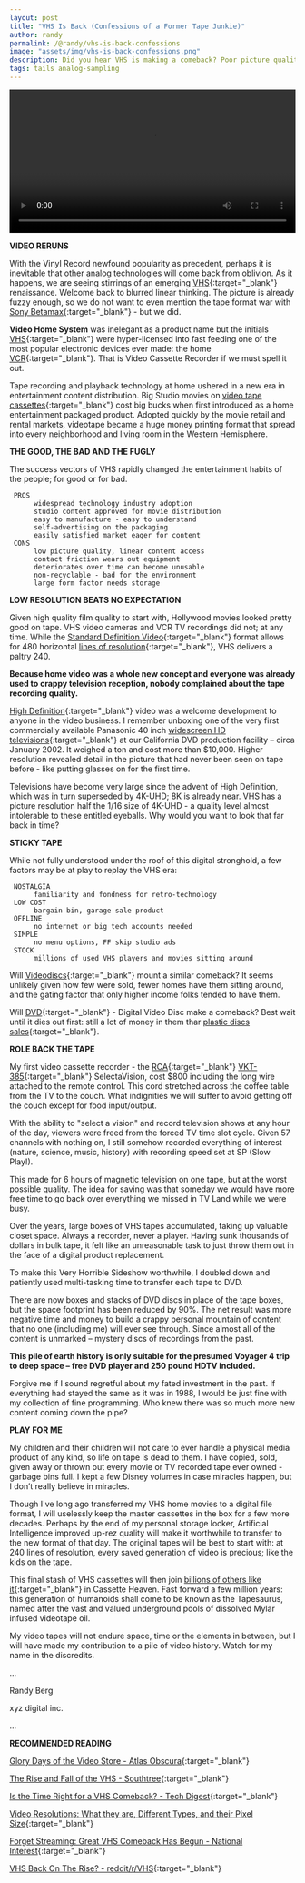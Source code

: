 ```yaml
---
layout: post
title: "VHS Is Back (Confessions of a Former Tape Junkie)"
author: randy
permalink: /@randy/vhs-is-back-confessions
image: "assets/img/vhs-is-back-confessions.png"
description: Did you hear VHS is making a comeback? Poor picture quality did not matter back then - why would it now? Having dumped a personal fortune into the format, there is no pleasure in dumping unfortunate tapes in the garbage. Press Pause on this Rewind.
tags: tails analog-sampling
---
```


<video width="720" height="auto" controls style="max-width: 100%">
   <source src="/assets/vhs-is-back-confessions-720.mp4" type="video/mp4">
</video>

**VIDEO RERUNS** 

With the Vinyl Record newfound popularity as precedent, perhaps it is inevitable that other analog technologies will come back from oblivion. As it happens, we are seeing stirrings of an emerging [VHS](https://www.nbcnews.com/pop-culture/movies/vhs-tapes-are-back-vogue-everything-old-new-again-n1151611){:target="_blank"} renaissance. Welcome back to blurred linear thinking. The picture is already fuzzy enough, so we do not want to even mention the tape format war with [Sony Betamax](https://en.wikipedia.org/wiki/Betamax){:target="_blank"} - but we did.  


**Video Home System** was inelegant as a product name but the initials [VHS](https://en.wikipedia.org/wiki/VHS){:target="_blank"} were hyper-licensed into fast feeding one of the most popular electronic devices ever made: the home [VCR](https://en.wikipedia.org/wiki/Videocassette_recorder){:target="_blank"}. That is Video Cassette Recorder if we must spell it out.  

Tape recording and playback technology at home ushered in a new era in entertainment content distribution. Big Studio movies on [video tape cassettes](http://www.madehow.com/Volume-7/Videotape.html){:target="_blank"} cost big bucks when first introduced as a home entertainment packaged product. Adopted quickly by the movie retail and rental markets, videotape became a huge money printing format that spread into every neighborhood and living room in the Western Hemisphere. 

**THE GOOD, THE BAD AND THE FUGLY** 

The success vectors of VHS rapidly changed the entertainment habits of the people; for good or for bad. 

     PROS 
          widespread technology industry adoption 
          studio content approved for movie distribution
          easy to manufacture - easy to understand 
          self-advertising on the packaging 
          easily satisfied market eager for content
     CONS 
          low picture quality, linear content access
          contact friction wears out equipment 
          deteriorates over time can become unusable 
          non-recyclable - bad for the environment 
          large form factor needs storage 

**LOW RESOLUTION BEATS NO EXPECTATION** 

Given high quality film quality to start with, Hollywood movies looked pretty good on tape. VHS video cameras and VCR TV recordings did not; at any time. While the [Standard Definition Video](https://en.wikipedia.org/wiki/Standard-definition_television){:target="_blank"} format allows for 480 horizontal [lines of resolution](https://www.techgyd.com/video-resolution-difference-360p-480p-720p-1080p-videos/27912){:target="_blank"}, VHS delivers a paltry 240. 

**Because home video was a whole new concept and everyone was already used to crappy television reception, nobody complained about the tape recording quality.** 

[High Definition](https://en.wikipedia.org/wiki/High-definition_television){:target="_blank"} video was a welcome development to anyone in the video business. I remember unboxing one of the very first commercially available Panasonic 40 inch [widescreen HD televisions](https://electronics.howstuffworks.com/first-hdtv.htm){:target="_blank"} at our California DVD production facility – circa January 2002. It weighed a ton and cost more than $10,000. Higher resolution revealed detail in the picture that had never been seen on tape before - like putting glasses on for the first time. 

Televisions have become very large since the advent of High Definition, which was in turn superseded by 4K-UHD; 8K is already near. VHS has a picture resolution half the 1/16 size of 4K-UHD - a quality level almost intolerable to these entitled eyeballs. Why would you want to look that far back in time? 

**STICKY TAPE** 

While not fully understood under the roof of this digital stronghold, a few factors may be at play to replay the VHS era: 

     NOSTALGIA 
          familiarity and fondness for retro-technology 
     LOW COST 
          bargain bin, garage sale product 
     OFFLINE 
          no internet or big tech accounts needed 
     SIMPLE 
          no menu options, FF skip studio ads 
     STOCK
          millions of used VHS players and movies sitting around 

Will [Videodiscs](https://obsoletemedia.org/video/disc){:target="_blank"} mount a similar comeback? It seems unlikely given how few were sold, fewer homes have them sitting around, and the gating factor that only higher income folks tended to have them. 

Will [DVD](https://en.wikipedia.org/wiki/DVD-Video){:target="_blank"} - Digital Video Disc make a comeback? Best wait until it dies out first: still a lot of money in them thar [plastic discs sales](https://www.the-numbers.com/home-market/dvd-sales/2022){:target="_blank"}. 

**ROLE BACK THE TAPE** 

My first video cassette recorder - the [RCA](https://www.rca.com/us_en/our-legacy-266-us-en){:target="_blank"} [VKT-385](https://manualsdump.com/en/manuals/rca-vpt_385/173564/1){:target="_blank"} SelectaVision, cost $800 including the long wire attached to the remote control. This cord stretched across the coffee table from the TV to the couch. What indignities we will suffer to avoid getting off the couch except for food input/output. 

With the ability to "select a vision" and record television shows at any hour of the day, viewers were freed from the forced TV time slot cycle. Given 57 channels with nothing on, I still somehow recorded everything of interest (nature, science, music, history) with recording speed set at SP (Slow Play!). 

This made for 6 hours of magnetic television on one tape, but at the worst possible quality. The idea for saving was that someday we would have more free time to go back over everything we missed in TV Land while we were busy. 

Over the years, large boxes of VHS tapes accumulated, taking up valuable closet space. Always a recorder, never a player. Having sunk thousands of dollars in bulk tape, it felt like an unreasonable task to just throw them out in the face of a digital product replacement. 

To make this Very Horrible Sideshow worthwhile, I doubled down and patiently used multi-tasking time to transfer each tape to DVD. 

There are now boxes and stacks of DVD discs in place of the tape boxes, but the space footprint has been reduced by 90%. The net result was more negative time and money to build a crappy personal mountain of content that no one (including me) will ever see through. Since almost all of the content is unmarked – mystery discs of recordings from the past. 

**This pile of earth history is only suitable for the presumed Voyager 4 trip to deep space – free DVD player and 250 pound HDTV included.**

Forgive me if I sound regretful about my fated investment in the past. If everything had stayed the same as it was in 1988, I would be just fine with my collection of fine programming. Who knew there was so much more new content coming down the pipe?

**PLAY FOR ME** 

My children and their children will not care to ever handle a physical media product of any kind, so life on tape is dead to them. I have copied, sold, given away or thrown out every movie or TV recorded tape ever owned - garbage bins full. I kept a few Disney volumes in case miracles happen, but I don’t really believe in miracles. 

Though I've long ago transferred my VHS home movies to a digital file format, I will uselessly keep the master cassettes in the box for a few more decades. Perhaps by the end of my personal storage locker, Artificial Intelligence improved up-rez quality will make it worthwhile to transfer to the new format of that day. The original tapes will be best to start with: at 240 lines of resolution, every saved generation of video is precious; like the kids on the tape. 

This final stash of VHS cassettes will then join [billions of others like it](https://legacybox.com/blogs/analog/you-wont-believe-how-many-cassette-tapes){:target="_blank"} in Cassette Heaven. Fast forward a few million years: this generation of humanoids shall come to be known as the Tapesaurus, named after the vast and valued underground pools of dissolved Mylar infused videotape oil. 

My video tapes will not endure space, time or the elements in between, but I will have made my contribution to a pile of video history. Watch for my name in the discredits. 

... 

Randy Berg 

xyz digital inc. 

... 

**RECOMMENDED READING** 

[Glory Days of the Video Store - Atlas Obscura](https://www.atlasobscura.com/articles/glory-days-of-the-video-rental-store){:target="_blank"} 

[The Rise and Fall of the VHS - Southtree](https://southtree.com/blogs/artifact/the-rise-and-fall-of-the-vhs){:target="_blank"}

[Is the Time Right for a VHS Comeback? - Tech Digest](https://www.techdigest.tv/2020/12/is-the-time-right-for-a-vhs-comeback.html){:target="_blank"} 

[Video Resolutions: What they are, Different Types, and their Pixel Size](https://typito.com/blog/video-resolutions){:target="_blank"}

[Forget Streaming: Great VHS Comeback Has Begun - National Interest](https://nationalinterest.org/blog/techland/forget-streaming-great-vhs-comeback-has-begun-well-sort-185714){:target="_blank"}

[VHS Back On The Rise? - reddit/r/VHS](https://www.reddit.com/r/VHS/comments/69pxn3/vhs_back_on_the_rise){:target="_blank"}

